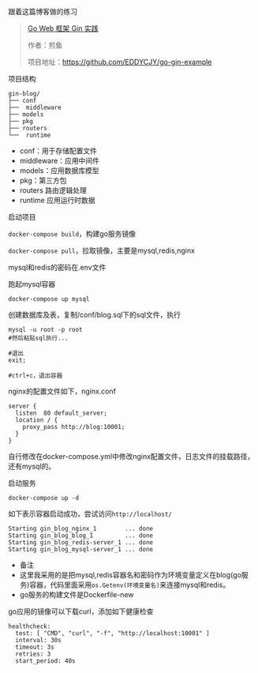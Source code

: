跟着这篇博客做的练习
> [Go Web 框架 Gin 实践](https://segmentfault.com/a/1190000013297625#articleHeader5)
> 
> 作者：煎鱼
> 
> 项目地址：https://github.com/EDDYCJY/go-gin-example

项目结构
```
gin-blog/
├── conf
├──  middleware
├── models
├── pkg
├── routers
└──  runtime 
```
- conf：用于存储配置文件
- middleware：应用中间件
- models：应用数据库模型
- pkg：第三方包
- routers 路由逻辑处理
- runtime 应用运行时数据

启动项目

`docker-compose build`，构建go服务镜像

`docker-compose pull`，拉取镜像，主要是mysql,redis,nginx

mysql和redis的密码在.env文件

跑起mysql容器
```
docker-compose up mysql
```

创建数据库及表，复制/conf/blog.sql下的sql文件，执行
```
mysql -u root -p root
#然后粘贴sql执行...

#退出
exit;

#ctrl+c，退出容器
```

nginx的配置文件如下，nginx.conf
```
server {
  listen  80 default_server;
  location / {
    proxy_pass http://blog:10001;
  }
}
```
自行修改在docker-compose.yml中修改nginx配置文件，日志文件的挂载路径，还有mysql的。

启动服务

`docker-compose up -d`

如下表示容器启动成功，尝试访问`http://localhost/`
```
Starting gin_blog_nginx_1        ... done
Starting gin_blog_blog_1         ... done
Starting gin_blog_redis-server_1 ... done
Starting gin_blog_mysql-server_1 ... done
```

- 备注
- 这里我采用的是把mysql,redis容器名和密码作为环境变量定义在blog(go服务)容器，代码里面采用`os.Getenv(环境变量名)`来连接mysql和redis。
- go服务的构建文件是Dockerfile-new

go应用的镜像可以下载curl，添加如下健康检查
```azure
healthcheck:
  test: [ "CMD", "curl", "-f", "http://localhost:10001" ]
  interval: 30s
  timeout: 3s
  retries: 3
  start_period: 40s
```